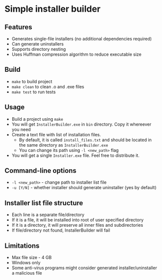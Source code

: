 # Simple installer builder
## Features
* Generates single-file installers (no additional dependencies required)
* Can generate uninstallers
* Supports directory nesting
* Uses Huffman compression algorithm to reduce executable size

## Build
* `make` to build project
* `make clean` to clean .o and .exe files
* `make test` to run tests

## Usage
* Build a project using `make`
* You will get `InstallerBuilder.exe` in `bin` directory. Copy it whereever you need
* Create a text file with list of installation files.
  + By default, it is called `install_files.txt` and should be located in the same directory as `InstallerBuilder.exe`
  + You can change its path using `-l <new_path>` flag
* You will get a single `Installer.exe` file. Feel free to distribute it.

## Command-line options
* `-l <new_path>` - change path to installer list file
* `-u [Y/N]` - whether installer should generate uninstaller (yes by default)

## Installer list file structure
* Each line is a separate file/directory
* If it is a file, it will be installed into root of user specified directory
* If it is a directory, it will preserve all inner files and subdirectories
* If file/directory not found, InstallerBuilder will fail

## Limitations
* Max file size - 4 GB
* Windows only
* Some anti-virus programs might consider generated installer/uninstaller a malicious file
